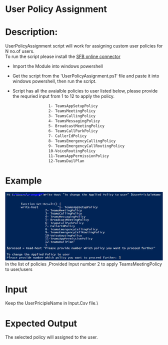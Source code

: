 # User Policy Assignment
# Description:
UserPolicyAssignment script will work for assigning custom user policies for N no.of users.\
To run the script please install the [SFB online connector](https://www.microsoft.com/en-us/download/details.aspx?id=39366)
- Import the Module into windows powershell 
- Get the script from the 'UserPolicyAssignment.ps1' file and paste it into windows powershell, then run the script.
- Script has all the avaialble policies to user listed below, please provide the requried input from 1 to 12 to apply the policy. 

                      1- TeamsAppSetupPolicy 
                      2- TeamsMeetingPolicy 
                      3- TeamsCallingPolicy
                      4- TeamsMessagingPolicy 
                      5- BroadcastMeetingPolicy
                      6- TeamsCallParkPolicy
                      7- CallerIdPolicy 
                      8- TeamsEmergencyCallingPolicy 
                      9- TeamsEmergencyCallRoutingPolicy
                      10-VoiceRoutingPolicy 
                      11-TeamsAppPermissionPolicy 
                      12-TeamsDailPlan

# Example
![User Policy](https://github.com/SwathiGugulot/Sample/blob/master/userpolisyAssignimage.PNG) \
In the list of policies ,Provided Input number 2 to apply TeamsMeetingPolicy to user/users
# Input 
 Keep the UserPricipleName in Input.Csv file.\
 
# Expected Output
The selected policy will assigned to the user.








